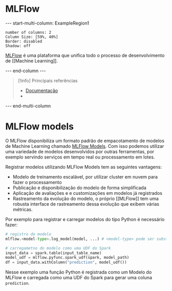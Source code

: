 # MLFlow

--- start-multi-column: ExampleRegion1  
```column-settings  
number of columns: 2
Column Size: [59%, 40%]
Border: disabled
Shadow: off
```

[MLFlow](https://mlflow.org/) é uma plataforma que unifica todo o processo de desenvolvimento de [[Machine Learning]].

--- end-column ---

> [!info] Principais referências
> - [Documentação](https://mlflow.org/docs/latest/introduction/index.html)
>- 

--- end-multi-column
# MLFlow models

O MLFlow disponibiliza um formato padrão de empacotamento de modelos de Machine Learning chamado [MLFlow Models](https://mlflow.org/docs/latest/models.html). Com isso podemos utilizar uma variedade de modelos desenvolvidos por outras ferramentas, por exemplo servindo serviços em tempo real ou processamento em lotes.

Registrar modelos utilizando MLFlow Models tem as seguintes vantagens:

- Modelo de treinamento escalável, por utilizar cluster em nuvem para fazer o processamento
- Publicação e disponibilização do modelo de forma simplificada
- Aplicação de avaliações e e customizações em modelos já registrados
- Rastreamento da evolução do modelo, o próprio [[MLFlow]] tem uma robusta interface de rastreamento dessa evolução que exibem várias métricas.

Por exemplo para registrar e carregar modelos do tipo Python é necessário fazer:

```python
# registro do modelo
mlflow.<model-type>.log_model(model, ...) # <model-type> pode ser substituído por pyfunc por exemplo

# carregametno do modelo como uma UDF do Spark
input_data = spark.table(input_table_name)
model_udf = mlflow.pyfunc.spark_udf(spark, model_path)
df = input_data.withColumn("prediction", model_udf())
```

Nesse exemplo uma função Python é registrada como um Modelo do MLFlow e carregada como uma UDF do Spark para gerar uma coluna `prediction`.

